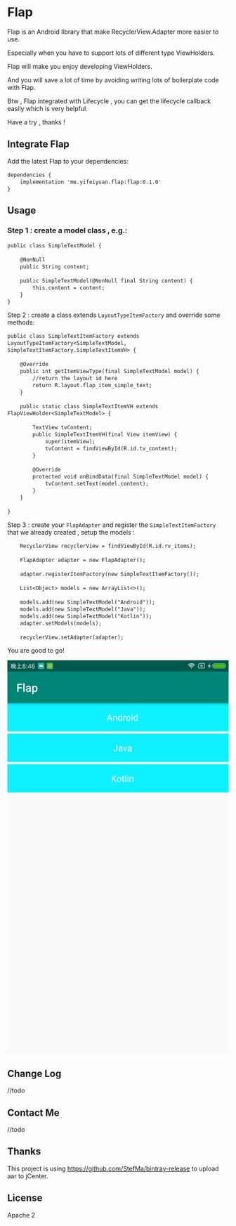 # Flap

Flap is an Android library that make RecyclerView.Adapter more easier to use.

Especially when you have to support lots of different type ViewHolders.

Flap will make you enjoy developing ViewHolders.

And you will save a lot of time by avoiding writing lots of boilerplate code with Flap.

Btw , Flap integrated with Lifecycle , you can get the lifecycle callback easily which is very helpful.

Have a try , thanks !


## Integrate Flap

Add the latest Flap to your dependencies:

```
dependencies {
    implementation 'me.yifeiyuan.flap:flap:0.1.0'
}
```

## Usage


### Step 1 : create a model class , e.g.:

```
public class SimpleTextModel {

    @NonNull
    public String content;

    public SimpleTextModel(@NonNull final String content) {
        this.content = content;
    }
}
```

Step 2 : create a class extends `LayoutTypeItemFactory` and override some methods:

```
public class SimpleTextItemFactory extends LayoutTypeItemFactory<SimpleTextModel, SimpleTextItemFactory.SimpleTextItemVH> {

    @Override
    public int getItemViewType(final SimpleTextModel model) {
        //return the layout id here
        return R.layout.flap_item_simple_text;
    }

    public static class SimpleTextItemVH extends FlapViewHolder<SimpleTextModel> {

        TextView tvContent;
        public SimpleTextItemVH(final View itemView) {
            super(itemView);
            tvContent = findViewById(R.id.tv_content);
        }

        @Override
        protected void onBindData(final SimpleTextModel model) {
            tvContent.setText(model.content);
        }
    }

}
```

Step 3 : create your `FlapAdapter` and register the `SimpleTextItemFactory` that we already created , setup the models :

```
    RecyclerView recyclerView = findViewById(R.id.rv_items);

    FlapAdapter adapter = new FlapAdapter();

    adapter.registerItemFactory(new SimpleTextItemFactory());

    List<Object> models = new ArrayList<>();

    models.add(new SimpleTextModel("Android"));
    models.add(new SimpleTextModel("Java"));
    models.add(new SimpleTextModel("Kotlin"));
    adapter.setModels(models);

    recyclerView.setAdapter(adapter);
```

You are good to go!

![](./arts/flap-simple-showcase.png)

## Change Log

//todo

## Contact Me

//todo

## Thanks

This project is using https://github.com/StefMa/bintray-release to upload aar to jCenter.


## License

Apache 2
